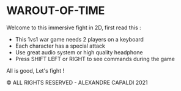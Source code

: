 # WAROUT-OF-TIME

Welcome to this immersive fight in 2D, first read this :

- This 1vs1 war game needs 2 players on a keyboard
- Each character has a special attack
- Use great audio system or high quality headphone
- Press SHIFT LEFT or RIGHT to see commands during the game

All is good, Let's fight !


© ALL RIGHTS RESERVED - ALEXANDRE CAPALDI 2021
